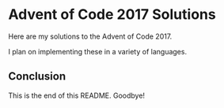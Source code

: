 # Advent of Code 2017 Solutions 

Here are my solutions to the Advent of Code 2017. 

I plan on implementing these in a variety of languages.

## Conclusion 

This is the end of this README. Goodbye!